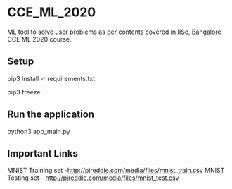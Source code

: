 # CCE_ML_2020

ML tool to solve user problems as per contents covered in IISc, Bangalore CCE ML 2020 course.

## Setup

pip3 install -r requirements.txt

pip3 freeze

## Run the application

python3 app_main.py

## Important Links

MNIST Training set -http://pjreddie.com/media/files/mnist_train.csv
MNIST Testing set - http://pjreddie.com/media/files/mnist_test.csv
